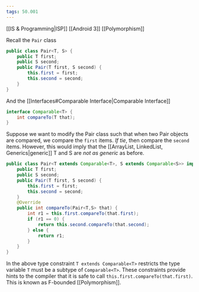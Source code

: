 ```yaml
---
tags: 50.001
---
```

[[IS & Programming|ISP]]
[[Android 3]]
[[Polymorphism]]

Recall the `Pair` class
```java
public class Pair<T, S> {
	public T first;
	public S second;
	public Pair(T first, S second) {
		this.first = first;
		this.second = second;
	}
}
```

And the [[Interfaces#Comparable Interface|Comparable Interface]]
```java
interface Comparable<T> {
	int compareTo(T that);
}
```

Suppose we want to modify the Pair class such that when two Pair objects are compared, we compare the `first` items. *If tie*, then compare the `second` items.
However, this would imply that the [[ArrayList, LinkedList, Generics|generic]] T and S are *not as generic* as before.

```java
public class Pair<T extends Comparable<T>, S extends Comparable<S>> implements Comparable<Pair<T,S>> {
	public T first;
	public S second;
	public Pair(T first, S second) {
		this.first = first;
		this.second = second;
	}
	@Override
	public int compareTo(Pair<T,S> that) {
		int r1 = this.first.compareTo(that.first);
		if (r1 == 0) {
			return this.second.compareTo(that.second);	
		} else {
			return r1;
		}
	}
}
```
In the above type constraint  `T extends Comparable<T>` restricts the type variable `T` must be a subtype of `Comparable<T>`. These constraints provide hints to the compiler that it is safe to call `this.first.compareTo(that.first)`. This is known as F-bounded [[Polymorphism]].